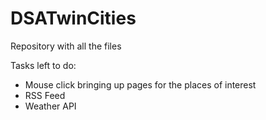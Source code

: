 # DSATwinCities

Repository with all the files

Tasks left to do:
- Mouse click bringing up pages for the places of interest
- RSS Feed
- Weather API
